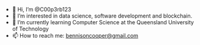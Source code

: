 - 👋 Hi, I’m @C00p3rb123
- 👀 I’m interested in data science, software development and blockchain. 
- 🌱 I’m currently learning Computer Science at the Queensland University of Technology
- 📫 How to reach me: bennisoncooper@gmail.com

<!---
C00p3rb123/C00p3rb123 is a ✨ special ✨ repository because its `README.md` (this file) appears on your GitHub profile.
You can click the Preview link to take a look at your changes.
--->
